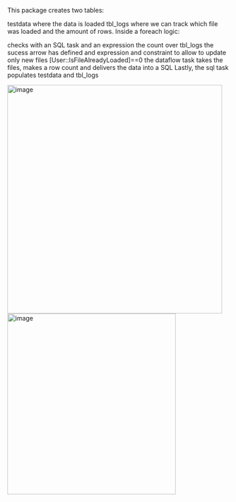 This package creates two tables:

testdata where the data is loaded
tbl_logs where we can track which file was loaded and the amount of rows.
Inside a foreach logic:

checks with an SQL task and an expression the count over tbl_logs
the sucess arrow has defined and expression and constraint to allow to update only new files [User::IsFileAlreadyLoaded]==0
the dataflow task takes the files, makes a row count and delivers the data into a SQL
Lastly, the sql task populates testdata and tbl_logs




<img width="486" height="518" alt="image" src="https://github.com/user-attachments/assets/deefc187-7041-4a67-9257-c75447ae7740" />


<img width="381" height="410" alt="image" src="https://github.com/user-attachments/assets/f2f7c2a1-a44e-4040-9b6c-c945eab0073f" />

